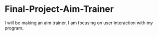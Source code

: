 # Final-Project-Aim-Trainer
I will be making an aim trainer. I am focusing on user interaction with my program.
